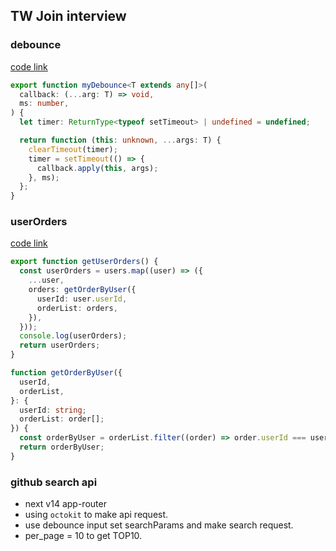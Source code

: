 ## TW Join interview

### debounce

[code link](./utils/debounce.ts)

```ts
export function myDebounce<T extends any[]>(
  callback: (...arg: T) => void,
  ms: number,
) {
  let timer: ReturnType<typeof setTimeout> | undefined = undefined;

  return function (this: unknown, ...args: T) {
    clearTimeout(timer);
    timer = setTimeout(() => {
      callback.apply(this, args);
    }, ms);
  };
}
```

### userOrders

[code link](./utils/order.ts)

```ts
export function getUserOrders() {
  const userOrders = users.map((user) => ({
    ...user,
    orders: getOrderByUser({
      userId: user.userId,
      orderList: orders,
    }),
  }));
  console.log(userOrders);
  return userOrders;
}

function getOrderByUser({
  userId,
  orderList,
}: {
  userId: string;
  orderList: order[];
}) {
  const orderByUser = orderList.filter((order) => order.userId === userId);
  return orderByUser;
}
```

### github search api

- next v14 app-router
- using `octokit` to make api request.
- use debounce input set searchParams and make search request.
- per_page = 10 to get TOP10.
